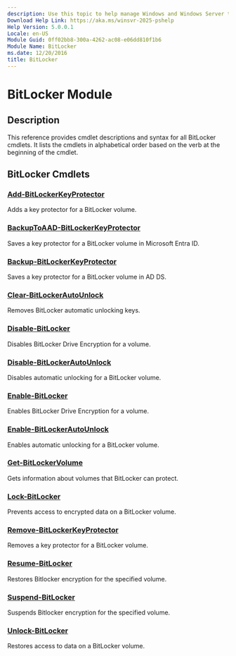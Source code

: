 ```yaml
---
description: Use this topic to help manage Windows and Windows Server technologies with Windows PowerShell.
Download Help Link: https://aka.ms/winsvr-2025-pshelp
Help Version: 5.0.0.1
Locale: en-US
Module Guid: 0ff02bb8-300a-4262-ac08-e06dd810f1b6
Module Name: BitLocker
ms.date: 12/20/2016
title: BitLocker
---
```


# BitLocker Module
## Description
This reference provides cmdlet descriptions and syntax for all BitLocker cmdlets. It lists the cmdlets in alphabetical order based on the verb at the beginning of the cmdlet.

## BitLocker Cmdlets
### [Add-BitLockerKeyProtector](./Add-BitLockerKeyProtector.md)
Adds a key protector for a BitLocker volume.

### [BackupToAAD-BitLockerKeyProtector](./BackupToAAD-BitLockerKeyProtector.md)
Saves a key protector for a BitLocker volume in Microsoft Entra ID.

### [Backup-BitLockerKeyProtector](./Backup-BitLockerKeyProtector.md)
Saves a key protector for a BitLocker volume in AD DS.

### [Clear-BitLockerAutoUnlock](./Clear-BitLockerAutoUnlock.md)
Removes BitLocker automatic unlocking keys.

### [Disable-BitLocker](./Disable-BitLocker.md)
Disables BitLocker Drive Encryption for a volume.

### [Disable-BitLockerAutoUnlock](./Disable-BitLockerAutoUnlock.md)
Disables automatic unlocking for a BitLocker volume.

### [Enable-BitLocker](./Enable-BitLocker.md)
Enables BitLocker Drive Encryption for a volume.

### [Enable-BitLockerAutoUnlock](./Enable-BitLockerAutoUnlock.md)
Enables automatic unlocking for a BitLocker volume.

### [Get-BitLockerVolume](./Get-BitLockerVolume.md)
Gets information about volumes that BitLocker can protect.

### [Lock-BitLocker](./Lock-BitLocker.md)
Prevents access to encrypted data on a BitLocker volume.

### [Remove-BitLockerKeyProtector](./Remove-BitLockerKeyProtector.md)
Removes a key protector for a BitLocker volume.

### [Resume-BitLocker](./Resume-BitLocker.md)
Restores Bitlocker encryption for the specified volume.

### [Suspend-BitLocker](./Suspend-BitLocker.md)
Suspends Bitlocker encryption for the specified volume.

### [Unlock-BitLocker](./Unlock-BitLocker.md)
Restores access to data on a BitLocker volume.


